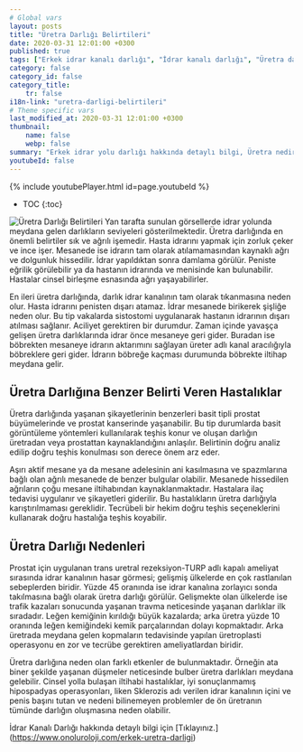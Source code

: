 ```yaml
---
# Global vars
layout: posts
title: "Üretra Darlığı Belirtileri"
date: 2020-03-31 12:01:00 +0300
published: true
tags: ["Erkek idrar kanalı darlığı", "İdrar kanalı darlığı", "Üretra darlığı" , "Erkek üretra darlığı", "Üretra nedir", " Üretra darlığı belirti", "Üretra darlığı teşhis", "Üretra darlığı tedavi", "Üretra darlığı ameliyatı", "Üretroplasti nedir", "Üretroplasti", "Üretroplasti ameliyatı tipleri", "Bulber üretroplasti,", "Bulbomembranöz üretroplasti", "Üretra kopması", "ön üretra darlığı" , "idrar kanalı darlığı tedavi", "Üretra darlığı nedeni" , "Üretra darlığı kapalı ameliyat" , "Üretra darlığı açık ameliyat" , "Perineal Üretroplasti" , "Penis başı darlığı" , "idrar kanalı darlığı ameliyatı" , "idrar kanalı kopması"]
category: false
category_id: false
category_title:
    tr: false
i18n-link: "uretra-darligi-belirtileri"
# Theme specific vars
last_modified_at: 2020-03-31 12:01:00 +0300
thumbnail:
    name: false
    webp: false
summary: "Erkek idrar yolu darlığı hakkında detaylı bilgi, Üretra nedir, Üretra darlıkları belirtileri ve Teşhisi, Üretra darlığının tedavisi, Üretra darlığı ameliyatı, Üretroplasti nedir?, Üretroplasti ameliyatı tipleri, Bulber üretroplasti, Penile üretoplasti, Bulbomembranöz üretroplasti, Üretra kopması, ön üretra daralması"
youtubeId: false
---
```

{% include youtubePlayer.html id=page.youtubeId %}

* TOC
{:toc}

![Üretra Darlığı Belirtileri](/assets/img/uretradarligi.jpeg)
Yan tarafta sunulan görsellerde idrar yolunda meydana gelen darlıkların seviyeleri gösterilmektedir. Üretra darlığında en önemli belirtiler sık ve ağrılı işemedir. Hasta idrarını yapmak için zorluk çeker ve ince işer. Mesanede ise idrarın tam olarak atılamamasından kaynaklı ağrı ve dolgunluk hissedilir. İdrar yapıldıktan sonra damlama görülür. Peniste eğrilik görülebilir ya da hastanın idrarında ve menisinde kan bulunabilir. Hastalar cinsel birleşme esnasında ağrı yaşayabilirler.

En ileri üretra darlığında, darlık idrar kanalının tam olarak tıkanmasına neden olur. Hasta idrarını penisten dışarı atamaz. İdrar mesanede birikerek şişliğe neden olur. Bu tip vakalarda sistostomi uygulanarak hastanın idrarının dışarı atılması sağlanır. Aciliyet gerektiren bir durumdur. Zaman içinde yavaşça gelişen üretra darlıklarında idrar önce mesaneye geri gider. Buradan ise böbrekten mesaneye idrarın aktarımını sağlayan üreter adlı kanal aracılığıyla böbreklere geri gider. İdrarın böbreğe kaçması durumunda böbrekte iltihap meydana gelir.

## Üretra Darlığına Benzer Belirti Veren Hastalıklar

Üretra darlığında yaşanan şikayetlerinin benzerleri basit tipli prostat büyümelerinde ve prostat kanserinde yaşanabilir. Bu tip durumlarda basit görüntüleme yöntemleri kullanılarak teşhis konur ve oluşan darlığın üretradan veya prostattan kaynaklandığını anlaşılır. Belirtinin doğru analiz edilip doğru teşhis konulması son derece önem arz eder.

Aşırı aktif mesane ya da mesane adelesinin ani kasılmasına ve spazmlarına bağlı olan ağrılı mesanede de benzer bulgular olabilir. Mesanede hissedilen ağrıların çoğu mesane iltihabından kaynaklanmaktadır. Hastalara ilaç tedavisi uygulanır ve şikayetleri giderilir. Bu hastalıkların üretra darlığıyla karıştırılmaması gereklidir. Tecrübeli bir hekim doğru teşhis seçeneklerini kullanarak doğru hastalığa teşhis koyabilir.

## Üretra Darlığı Nedenleri

Prostat için uygulanan trans uretral rezeksiyon-TURP adlı kapalı ameliyat sırasında idrar kanalının hasar görmesi; gelişmiş ülkelerde en çok rastlanılan sebeplerden biridir. Yüzde 45 oranında ise idrar kanalına zorlayıcı sonda takılmasına bağlı olarak üretra darlığı görülür. Gelişmekte olan ülkelerde ise trafik kazaları sonucunda yaşanan travma neticesinde yaşanan darlıklar ilk sıradadır. Leğen kemiğinin kırıldığı büyük kazalarda; arka üretra yüzde 10 oranında leğen kemiğindeki kemik parçalarından dolayı kopmaktadır. Arka üretrada meydana gelen kopmaların tedavisinde yapılan üretroplasti operasyonu en zor ve tecrübe gerektiren ameliyatlardan biridir.

Üretra darlığına neden olan farklı etkenler de bulunmaktadır. Örneğin ata biner şekilde yaşanan düşmeler neticesinde bulber üretra darlıkları meydana gelebilir. Cinsel yolla bulaşan iltihabi hastalıklar, iyi sonuçlanmamış hipospadyas operasyonları, liken Sklerozis adı verilen idrar kanalının içini ve penis başını tutan ve nedeni bilinemeyen problemler de ön üretranın tümünde darlığın oluşmasına neden olabilir.


İdrar Kanalı Darlığı hakkında detaylı bilgi için [Tıklayınız.] (https://www.onoluroloji.com/erkek-uretra-darligi)
